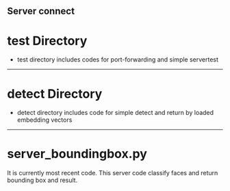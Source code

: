 ## Server connect

# test Directory
- test directory includes codes for port-forwarding and simple servertest


---

# detect Directory
- detect directory includes code for simple detect and return by loaded embedding vectors


---

# server_boundingbox.py

It is currently most recent code.
This server code classify faces and return bounding box and result.
